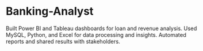 # Banking-Analyst
Built Power BI and Tableau dashboards for loan and revenue analysis. Used MySQL, Python, and Excel for data processing and insights. Automated reports and shared results with stakeholders.
